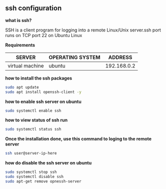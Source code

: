 ## ssh configuration

**what is ssh?**

SSH is a client program for logging into a remote Linux/Unix server.ssh port runs on TCP port 22 on Ubuntu Linux

**Requirements**

| SERVER | OPERATING SYSTEM | ADDRESS |
|---|---| --- |
| virtual machine | ubuntu | 192.168.0.2 |

**how to install the ssh packages**

```bash
sudo apt update
sudo apt install openssh-client -y
```


**how to enable ssh server on ubuntu**

```bash
sudo systemctl enable ssh
```
**how to view status of ssh run**

```bash
sudo systemctl status ssh
```
**Once the installation done, use this command to loging to the remote server**

```bash
ssh user@server-ip-here
```

**how do disable the ssh server on ubuntu**

```bash
sudo systemctl stop ssh
sudo systemctl disable ssh
sudo apt-get remove opnessh-server
```
